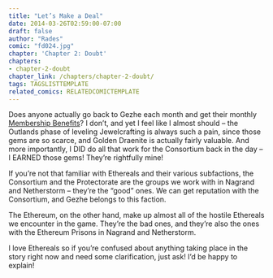 ```yaml
---
title: "Let’s Make a Deal"
date: 2014-03-26T02:59:00-07:00
draft: false
author: "Rades"
comic: "fd024.jpg"
chapter: 'Chapter 2: Doubt'
chapters:
- chapter-2-doubt
chapter_link: /chapters/chapter-2-doubt/
tags: TAGSLISTTEMPLATE
related_comics: RELATEDCOMICTEMPLATE
---
```


Does anyone actually go back to Gezhe each month and get their monthly [Membership Benefits](http://www.wowhead.com/quest=9887)? I don’t, and yet I feel like I almost should – the Outlands phase of leveling Jewelcrafting is always such a pain, since those gems are so scarce, and Golden Draenite is actually fairly valuable. And more importantly, I DID do all that work for the Consortium back in the day – I EARNED those gems! They’re rightfully mine! 


If you’re not that familiar with Ethereals and their various subfactions, the Consortium and the Protectorate are the groups we work with in Nagrand and Netherstorm – they’re the “good” ones. We can get reputation with the Consortium, and Gezhe belongs to this faction.


The Ethereum, on the other hand, make up almost all of the hostile Ethereals we encounter in the game. They’re the bad ones, and they’re also the ones with the Ethereum Prisons in Nagrand and Netherstorm.


I love Ethereals so if you’re confused about anything taking place in the story right now and need some clarification, just ask! I’d be happy to explain!

